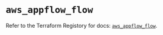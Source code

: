 # `aws_appflow_flow`

Refer to the Terraform Registory for docs: [`aws_appflow_flow`](https://registry.terraform.io/providers/hashicorp/aws/5.6.2/docs/resources/appflow_flow).
